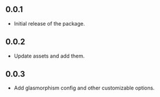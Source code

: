 ## 0.0.1

* Initial release of the package.

## 0.0.2
* Update assets and add them.

## 0.0.3 
* Add glasmorphism config and other customizable options.